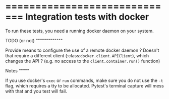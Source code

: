 =============================
Integration tests with docker
=============================

To run these tests, you need a running docker daemon on your system.

TODO (or not)
"""""""""""""

Provide means to configure the use of a remote docker daemon ?
Doesn't that require a different client
(:class:`docker.client.APIClient`), which changes the API ? (e.g. no
access to the `client.container.run()` function)


Notes
"""""

If you use docker's `exec` or `run` commands, make sure you do not use
the `-t` flag, which requires a tty to be allocated. Pytest's terminal
capture will mess with that and you test will fail.
